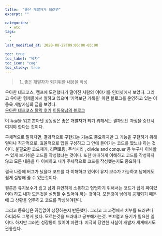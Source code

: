 ```yaml
---
title:  "좋은 개발자가 되려면"
excerpt: ""

categories:
  - etc
tags:
  - 
  - 
last_modified_at: 2020-08-27T09:06:00-05:00

toc: true
toc_label: "목차"
toc_icon: "cog"
toc_sticky: true
---
```


> 1. 좋은 개발자가 되기위한 내용을 작성

우아한 테크코스, 캠프에 도전했다가 떨어진 사람의 이야기를 인터넷에서 보았다. 그리고 우아한 형제들에서 일하고 있으며 '기억보단 기록을' 이란 블로그를 운영하고 있는 이동욱 개발자님의 글을 보았다.  
 [우아한 테크코스 탈락 후기](https://zereight.tistory.com/416)
 [이동욱님의 블로그](https://jojoldu.tistory.com/)

이 두글을 읽고 뽑아낸 공동점은 좋은 개발자가 되기 위해서는 결과보단 과정을 중요시 여겨야 한다는 것이다. 

구체적으로 말하자면, 결과적으로 구현되는 기능도 중요하지만 그 기능을 구현하기 위해 얼마나 직관적으로, 효율적으로 맵을 구성하고 그 안에 들어가는 코드를 짰느냐 하는 것이다. 불필요한 코드제거, 리팩토링, 주석처리 , divide and conquer 등 누구나 이해할 수 있게 보기쉬운 코드들 작성했냐는 것이다. 또한 애매하게 이해하고 코드를 작성하지 않고 모든 내용을 다 이해하고 내가 주체적으로 코드를 작성했는지도 중요하다. 

결국 나중에 버그가 났을때 코드를 다 이해하고 있어야 유지 보수가 가능하고 남에게도 쉽게 설명해 줄 수 있는것이다. 

결론은 유지보수가 쉽고 남과 유연하게 소통하고 협업하기 위해서는 코드가 쉽게 짜여있어야 하고 내가 모든것을 설명할 수 있어야 하는 것이다. 모든것이 남에게 공개되기 때문에 그 상황을 염두하고 코드를 작성해야한다.

그리고 동욱님은 끊임없이 성장하는지 반문했다. 그리고 그 과정에서 치부를 드러낸다 하더라도 그렇게 했다. 모르는것을 드러내고 공부해가는것. 부끄럽고 용기가 필요한 일이다. 하지만 그러한 성장통이 있어야 자란다. 지극히 당연한 사실이 개발자 세계에서도 관통한다. 

